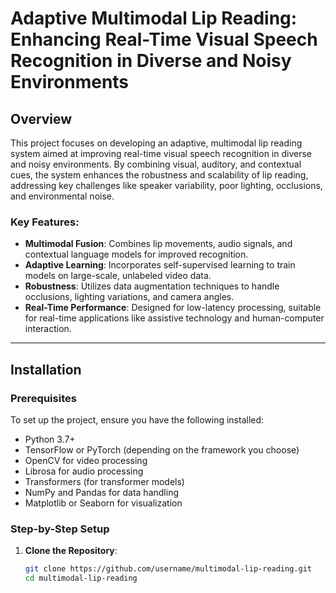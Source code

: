 # Adaptive Multimodal Lip Reading: Enhancing Real-Time Visual Speech Recognition in Diverse and Noisy Environments

## Overview

This project focuses on developing an adaptive, multimodal lip reading system aimed at improving real-time visual speech recognition in diverse and noisy environments. By combining visual, auditory, and contextual cues, the system enhances the robustness and scalability of lip reading, addressing key challenges like speaker variability, poor lighting, occlusions, and environmental noise.

### Key Features:
- **Multimodal Fusion**: Combines lip movements, audio signals, and contextual language models for improved recognition.
- **Adaptive Learning**: Incorporates self-supervised learning to train models on large-scale, unlabeled video data.
- **Robustness**: Utilizes data augmentation techniques to handle occlusions, lighting variations, and camera angles.
- **Real-Time Performance**: Designed for low-latency processing, suitable for real-time applications like assistive technology and human-computer interaction.

---

## Installation

### Prerequisites

To set up the project, ensure you have the following installed:
- Python 3.7+
- TensorFlow or PyTorch (depending on the framework you choose)
- OpenCV for video processing
- Librosa for audio processing
- Transformers (for transformer models)
- NumPy and Pandas for data handling
- Matplotlib or Seaborn for visualization

### Step-by-Step Setup

1. **Clone the Repository**:
   ```bash
   git clone https://github.com/username/multimodal-lip-reading.git
   cd multimodal-lip-reading
   ```
